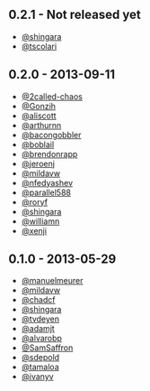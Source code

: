 ## 0.2.1 - Not released yet

- [@shingara][]
- [@tscolari][]

[@shingara]: https://github.com/shingara
[@tscolari]: https://github.com/tscolari

## 0.2.0 - 2013-09-11

- [@2called-chaos][]
- [@Gonzih][]
- [@aliscott][]
- [@arthurnn][]
- [@bacongobbler][]
- [@boblail][]
- [@brendonrapp][]
- [@jeroenj][]
- [@mildavw][]
- [@nfedyashev][]
- [@parallel588][]
- [@roryf][]
- [@shingara][]
- [@williamn][]
- [@xenji][]

## 0.1.0 - 2013-05-29

- [@manuelmeurer][]
- [@mildavw][]
- [@chadcf][]
- [@shingara][]
- [@tvdeyen][]
- [@adamjt][]
- [@alvarobp][]
- [@SamSaffron][]
- [@sdepold][]
- [@tamaloa][]
- [@ivanyv][]

<!-- Contributor on Errbit Thanks to all of them -->

[@2called-chaos]: https://github.com/2called-chaos
[@Gonzih]: https://github.com/Gonzih
[@SamSaffron]: https://github.com/SamSaffron
[@adamjt]: https://github.com/adamjt
[@aliscott]: http://github.com/aliscott
[@alvarobp]: https://github.com/alvarobp
[@arthurnn]: https://github.com/arthurnn
[@bacongobbler]: https://github.com/bacongobbler
[@boblail]: https://github.com/boblail
[@brendonrapp]: https://github.com/brendonrapp
[@chadcf]: https://github.com/chadcf
[@ivanyv]: https://github.com/ivanyv
[@jeroenj]: https://github.com/jeroenj
[@manuelmeurer]: https://github.com/manuelmeurer
[@mildavw]: https://github.com/mildavw
[@mildavw]: https://github.com/mildavw
[@nfedyashev]: https://github.com/nfedyashev
[@parallel588]: https://github.com/parallel588
[@roryf]: https://github.com/roryf
[@sdepold]: https://github.com/sdepold
[@shingara]: https://github.com/shingara
[@tamaloa]: https://github.com/tamaloa
[@tvdeyen]: https://github.com/tvdeyen
[@williamn]: https://github.com/williamn
[@xenji]: https://github.com/xenji
